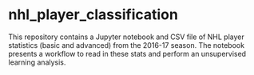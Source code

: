 # nhl_player_classification

This repository contains a Jupyter notebook and CSV file of NHL player statistics (basic and advanced) from the 2016-17 season.  The notebook presents a workflow to read in these stats and perform an unsupervised learning analysis.
